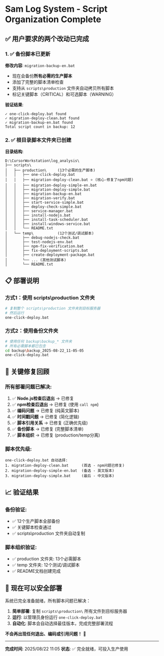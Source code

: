 # Sam Log System - Script Organization Complete

## ✅ 用户要求的两个改动已完成

### 1. ✅ 备份脚本已更新
**修改内容**: `migration-backup-en.bat`
- 现在会备份**所有必需的生产脚本**
- 添加了完整的脚本清单检查
- 支持从 `scripts\production` 文件夹自动拷贝所有脚本
- 标记关键脚本（CRITICAL）和可选脚本（WARNING）

**验证结果**:
```
✓ one-click-deploy.bat found
✓ migration-deploy-clean.bat found  
✓ migration-backup-en.bat found
Total script count in backup: 12
```

### 2. ✅ 根目录脚本文件夹已创建
**目录结构**:
```
D:\CursorWorkstation\log_analysis\
├── scripts\
│   ├── production\     (13个必需的生产脚本)
│   │   ├── one-click-deploy.bat
│   │   ├── migration-deploy-clean.bat ⭐ (核心-修复了npm问题)
│   │   ├── migration-deploy-simple-en.bat
│   │   ├── migration-deploy-simple.bat
│   │   ├── migration-backup-en.bat
│   │   ├── migration-verify.bat
│   │   ├── start-service-simple.bat
│   │   ├── deploy-check-simple.bat
│   │   ├── service-manager.bat
│   │   ├── install-nodejs.bat
│   │   ├── install-task-scheduler.bat
│   │   ├── install-windows-service.bat
│   │   └── README.txt
│   └── temp\           (12个测试/调试脚本)
│       ├── debug-nodejs-check.bat
│       ├── test-nodejs-env.bat
│       ├── npm-fix-verification.bat
│       ├── fix-deployment-scripts.bat
│       ├── create-deployment-package.bat
│       └── ... (其他测试脚本)
│       └── README.txt
```

## 📋 部署说明

### **方式1：使用 scripts\production 文件夹**
```bash
# 复制整个 scripts\production 文件夹到目标服务器
# 然后运行
one-click-deploy.bat
```

### **方式2：使用备份文件夹**
```bash
# 使用任何 backup\backup_* 文件夹
# 所有必需脚本都已包含
cd backup\backup_2025-08-22_11-05-05
one-click-deploy.bat
```

## 🎯 关键修复回顾

### **所有部署问题已解决**:
1. ✅ **Node.js检查后退出** → 已修复
2. ✅ **npm检查后退出** → 已修复 (使用 `call npm`)
3. ✅ **编码问题** → 已修复 (纯英文脚本)
4. ✅ **时间戳问题** → 已修复 (简化逻辑)
5. ✅ **脚本引用关系** → 已修复 (正确优先级)
6. ✅ **备份脚本** → 已修复 (完整脚本清单)
7. ✅ **脚本组织** → 已修复 (production/temp分离)

### **脚本优先级**:
```
one-click-deploy.bat 自动选择:
1. migration-deploy-clean.bat      (首选 - npm问题已修复)
2. migration-deploy-simple-en.bat  (备选 - 英文版本)
3. migration-deploy-simple.bat     (最后 - 中文版本)
```

## 📈 验证结果

### **备份验证**:
- ✅ 12个生产脚本全部备份
- ✅ 关键脚本检查通过
- ✅ scripts\production 文件夹自动复制

### **脚本组织验证**:
- ✅ production 文件夹: 13个必需脚本
- ✅ temp 文件夹: 12个测试/调试脚本
- ✅ README文档创建完成

## 🚀 现在可以安全部署

系统已完全准备就绪，所有脚本问题已解决：

1. **简单部署**: 复制 `scripts\production\` 所有文件到目标服务器
2. **运行**: 以管理员身份运行 `one-click-deploy.bat`
3. **自动化**: 脚本会自动选择最佳版本，完成完整部署流程

**不会再出现任何退出、编码或引用问题！** 🎉

---
**完成时间**: 2025/08/22 11:05
**状态**: ✅ 完全就绪，可投入生产使用
